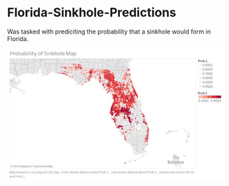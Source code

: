 # Florida-Sinkhole-Predictions
Was tasked with prediciting the probability that a sinkhole would form in Florida.

![alt text](https://github.com/MadMattF/Florida-Sinkhole-Predictions/blob/main/Probability%20of%20Sinkhole%20Occurence%20Map.PNG?raw=true)
